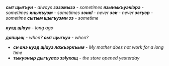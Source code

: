 **_сыт щыгъуи_** - _always_
**_зэзэмызэ_** - _sometimes_
**_языныкъуэкIэрэ_** - _sometimes_
**_иныкъуэм_** - _sometimes_
**_зэикI_** - _never_
**_зэи_** - _never_
**_зэгуэр_** - _sometime_
**_сытым  щыгъуэми зэ_**  - _sometime_

**_куэд щIауэ_** - _long ago_

**_дапщэщ_** - _when?_
**_сыт щыгьуэ_** - _when?_



- **_си анэ куэд щIауэ лажьэркъым_** - _My mother does not work for a long time_
- **_тыкуэныр дыгъуасэ зэӀухащ_** - _the store opened yesterday_